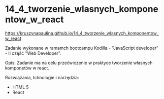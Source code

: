 # 14_4_tworzenie_wlasnych_komponentow_w_react

https://kruszynapaulina.github.io/14_4_tworzenie_wlasnych_komponentow_w_react

Zadanie wykonane w ramamch bootcampu Kodilla - "JavaScript developer" - II część "Web Developer".

Opis: Zadanie ma na celu przećwiczenie w praktyce tworzenie własnych komponetów w react. 

Rozwiązania, tchnologie i narzędzia:
- HTML 5
- React
